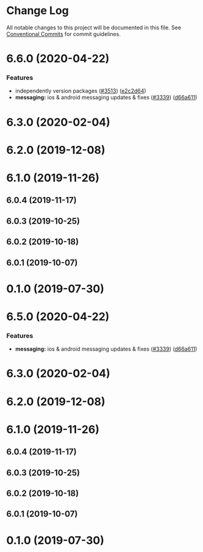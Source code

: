 # Change Log

All notable changes to this project will be documented in this file.
See [Conventional Commits](https://conventionalcommits.org) for commit guidelines.

# 6.6.0 (2020-04-22)


### Features

* independently version packages ([#3513](https://github.com/invertase/react-native-firebase/tree/master/packages/app-types/issues/3513)) ([e2c2d64](https://github.com/invertase/react-native-firebase/tree/master/packages/app-types/commit/e2c2d64d2266cbdd14d4dcfefa64a08263f0af85))
* **messaging:** ios & android messaging updates & fixes ([#3339](https://github.com/invertase/react-native-firebase/tree/master/packages/app-types/issues/3339)) ([d66a611](https://github.com/invertase/react-native-firebase/tree/master/packages/app-types/commit/d66a6118f82005087f53b86571990fc071402153))



# 6.3.0 (2020-02-04)



# 6.2.0 (2019-12-08)



# 6.1.0 (2019-11-26)



## 6.0.4 (2019-11-17)



## 6.0.3 (2019-10-25)



## 6.0.2 (2019-10-18)



## 6.0.1 (2019-10-07)



# 0.1.0 (2019-07-30)





# 6.5.0 (2020-04-22)


### Features

* **messaging:** ios & android messaging updates & fixes ([#3339](https://github.com/invertase/react-native-firebase/tree/master/packages/app-types/issues/3339)) ([d66a611](https://github.com/invertase/react-native-firebase/tree/master/packages/app-types/commit/d66a6118f82005087f53b86571990fc071402153))



# 6.3.0 (2020-02-04)



# 6.2.0 (2019-12-08)



# 6.1.0 (2019-11-26)



## 6.0.4 (2019-11-17)



## 6.0.3 (2019-10-25)



## 6.0.2 (2019-10-18)



## 6.0.1 (2019-10-07)



# 0.1.0 (2019-07-30)
